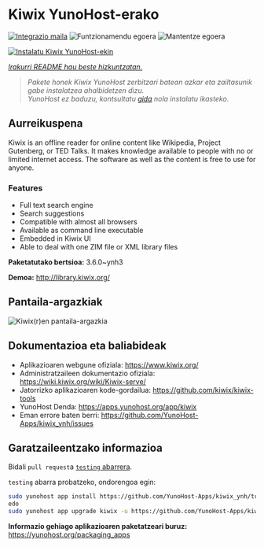 <!--
Ohart ongi: README hau automatikoki sortu da <https://github.com/YunoHost/apps/tree/master/tools/readme_generator>ri esker
EZ editatu eskuz.
-->

# Kiwix YunoHost-erako

[![Integrazio maila](https://dash.yunohost.org/integration/kiwix.svg)](https://ci-apps.yunohost.org/ci/apps/kiwix/) ![Funtzionamendu egoera](https://ci-apps.yunohost.org/ci/badges/kiwix.status.svg) ![Mantentze egoera](https://ci-apps.yunohost.org/ci/badges/kiwix.maintain.svg)

[![Instalatu Kiwix YunoHost-ekin](https://install-app.yunohost.org/install-with-yunohost.svg)](https://install-app.yunohost.org/?app=kiwix)

*[Irakurri README hau beste hizkuntzatan.](./ALL_README.md)*

> *Pakete honek Kiwix YunoHost zerbitzari batean azkar eta zailtasunik gabe instalatzea ahalbidetzen dizu.*  
> *YunoHost ez baduzu, kontsultatu [gida](https://yunohost.org/install) nola instalatu ikasteko.*

## Aurreikuspena

Kiwix is an offline reader for online content like Wikipedia, Project Gutenberg, or TED Talks. It makes knowledge available to people with no or limited internet access. The software as well as the content is free to use for anyone.

### Features

- Full text search engine
- Search suggestions
- Compatible with almost all browsers
- Available as command line executable
- Embedded in Kiwix UI
- Able to deal with one ZIM file or XML library files


**Paketatutako bertsioa:** 3.6.0~ynh3

**Demoa:** <http://library.kiwix.org/>

## Pantaila-argazkiak

![Kiwix(r)en pantaila-argazkia](./doc/screenshots/screenshot.png)

## Dokumentazioa eta baliabideak

- Aplikazioaren webgune ofiziala: <https://www.kiwix.org/>
- Administratzaileen dokumentazio ofiziala: <https://wiki.kiwix.org/wiki/Kiwix-serve/>
- Jatorrizko aplikazioaren kode-gordailua: <https://github.com/kiwix/kiwix-tools>
- YunoHost Denda: <https://apps.yunohost.org/app/kiwix>
- Eman errore baten berri: <https://github.com/YunoHost-Apps/kiwix_ynh/issues>

## Garatzaileentzako informazioa

Bidali `pull request`a [`testing` abarrera](https://github.com/YunoHost-Apps/kiwix_ynh/tree/testing).

`testing` abarra probatzeko, ondorengoa egin:

```bash
sudo yunohost app install https://github.com/YunoHost-Apps/kiwix_ynh/tree/testing --debug
edo
sudo yunohost app upgrade kiwix -u https://github.com/YunoHost-Apps/kiwix_ynh/tree/testing --debug
```

**Informazio gehiago aplikazioaren paketatzeari buruz:** <https://yunohost.org/packaging_apps>
